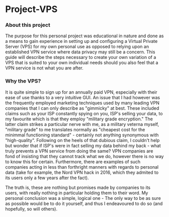 # Project-VPS

### About this project
The purpose for this personal project was educational in nature and done as a means to gain experience in setting up and configuring a Virtual Private Server (VPS) for my own personal use as opposed to relying upon an established VPN service where data privacy may still be a concern. This guide will describe the steps necessary to create your own variation of a VPS that is suited to your own individual needs should you also feel that a VPN service is not what you are after.

### Why the VPS?
It is quite simple to sign up for an annually paid VPN, especially with their ease of use thanks to a very intuitive GUI. An issue that I had however was the frequently employed marketing techniques used by many leading VPN companies that I can only describe as "gimmicky" at best. These included claims such as your ISP constantly spying on you, ISP's selling your data, to my favourite which is that they employ "military grade encryption." The latter claim strikes a particular nerve with me, as a military veterna myself, "military grade" to me translates normally as "cheapest cost for the minimmal functioning standard" - certainly not anything synonymous with "high-quality". Following on the heels of that dubious claim, I couldn't help but wonder that if ISP's were in fact selling my data behind my back - what truly prevents a VPN service from doing the same? VPN companies are fond of insisting that they cannot track what we do, however there is no way to know this for certain. Furthermore, there are examples of such companies acting in less than forthright manners with regards to personal data (take for example, the Nord VPN hack in 2016, which they admited to its users only a few years after the fact).

The truth is, these are nothing but promises made by companies to its users, with really nothing in particular holding them to their word. My personal conclusion was a simple, logical one - The only way to be as sure as possible would be to do it yourself, and thus I endeavoured to do so (and hopefully, so will others).
